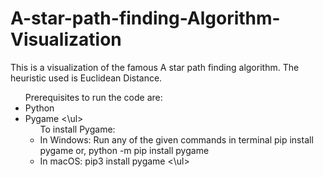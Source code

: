 # A-star-path-finding-Algorithm-Visualization

This is a visualization of the famous A star path finding algorithm. The heuristic used is Euclidean Distance.


<ul>
  Prerequisites to run the code are:
  <li>Python
  <li>Pygame
 <\ul>
  
<ul>  
  To install Pygame:
  <li> In Windows: Run any of the given commands in terminal
      pip install pygame or,
      python -m pip install pygame
  <li>In macOS:
      pip3 install pygame
<\ul>
